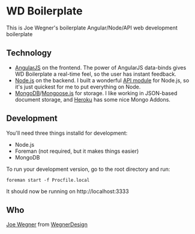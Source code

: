 WD Boilerplate
============
This is Joe Wegner's boilerplate Angular/Node/API web development boilerplate

Technology
----------

- [AngularJS](http://angularjs.org) on the frontend.  The power of AngularJS data-binds gives WD Boilerplate a real-time feel, so the user has instant feedback.
- [Node.js](http://nodejs.org) on the backend.  I built a wonderful [API module](https://github.com/josephwegner/simple-api) for Node.js, so it's just quickest for me to put everything on Node.
- [MongoDB](http://www.mongodb.org/)/[Mongoose.js](http://mongoosejs.com/) for storage.  I like working in JSON-based document storage, and [Heroku](http://www.heroku.com) has some nice Mongo Addons.

Development
-----------

You'll need three things installd for development:

- Node.js
- Foreman (not required, but it makes things easier)
- MongoDB

To run your development version, go to the root directory and run:

`foreman start -f Procfile.local`

It should now be running on http://localhost:3333

Who
---

[Joe Wegner](http://www.twitter.com/Joe_Wegner) from [WegnerDesign](http://www.wegnerdesign.com)